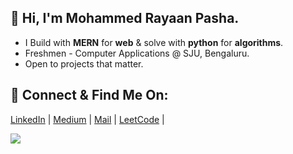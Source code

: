 ## 👋 Hi, I'm Mohammed Rayaan Pasha.

- I Build with <b>MERN</b> for <b>web</b> & solve with <b>python</b> for <b>algorithms</b>. 
- Freshmen - Computer Applications @ SJU, Bengaluru.
-  Open to projects that matter.

## 🤝 Connect & Find Me On:

<a href="https://linkedin.com/in/mdrayaanpasha" sytle="text-decoration:none">LinkedIn</a> | 
<a href="https://medium.com/@mdrayaanpasha">Medium</a> | 
<a href="mailto:mdrayaanpasha@gmail.com">Mail</a> | 
<a href="https://leetcode.com/u/mdrayaanpasha">LeetCode</a> | 
</ul>

![](https://github.com/mdrayaanpasha/github-readme-activity-graph.cdn.jsdelivr.net/graph/?username=YOUR_USERNAME&theme=react-dark)

